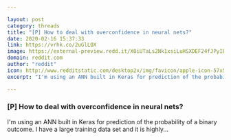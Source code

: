 ```yaml
---

layout: post
category: threads
title: "[P] How to deal with overconfidence in neural nets?"
date: 2020-02-16 15:37:33
link: https://vrhk.co/2uGlLOX
image: https://external-preview.redd.it/X0iUTaLs2Nk1xsiLuHSXDEF24fJPyIBmmpqk4epPlYg.jpg?width=512&height=268.062827225&auto=webp&s=6c4a6f979210cf38f24b100987a0e9a81f7dbe58
domain: reddit.com
author: "reddit"
icon: http://www.redditstatic.com/desktop2x/img/favicon/apple-icon-57x57.png
excerpt: "I'm using an ANN built in Keras for prediction of the probability of a binary outcome. I have a large training data set and it is highly..."

---
```


### [P] How to deal with overconfidence in neural nets?

I'm using an ANN built in Keras for prediction of the probability of a binary outcome. I have a large training data set and it is highly...
